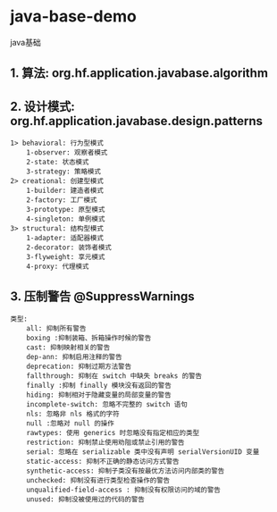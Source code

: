 # java-base-demo
java基础

## 1. 算法: org.hf.application.javabase.algorithm
## 2. 设计模式: org.hf.application.javabase.design.patterns
    1> behavioral: 行为型模式
        1-observer: 观察者模式
        2-state: 状态模式
        3-strategy: 策略模式
    2> creational: 创建型模式
        1-builder: 建造者模式
        2-factory: 工厂模式
        3-prototype: 原型模式
        4-singleton: 单例模式
    3> structural: 结构型模式
        1-adapter: 适配器模式
        2-decorator: 装饰者模式
        3-flyweight: 享元模式
        4-proxy: 代理模式
## 3. 压制警告 @SuppressWarnings
    类型: 
        all: 抑制所有警告
        boxing :抑制装箱、拆箱操作时候的警告
        cast: 抑制映射相关的警告
        dep-ann: 抑制启用注释的警告
        deprecation: 抑制过期方法警告
        fallthrough: 抑制在 switch 中缺失 breaks 的警告
        finally :抑制 finally 模块没有返回的警告
        hiding: 抑制相对于隐藏变量的局部变量的警告
        incomplete-switch: 忽略不完整的 switch 语句
        nls: 忽略非 nls 格式的字符
        null :忽略对 null 的操作
        rawtypes: 使用 generics 时忽略没有指定相应的类型
        restriction: 抑制禁止使用劝阻或禁止引用的警告
        serial: 忽略在 serializable 类中没有声明 serialVersionUID 变量
        static-access: 抑制不正确的静态访问方式警告
        synthetic-access: 抑制子类没有按最优方法访问内部类的警告
        unchecked: 抑制没有进行类型检查操作的警告
        unqualified-field-access : 抑制没有权限访问的域的警告
        unused: 抑制没被使用过的代码的警告
